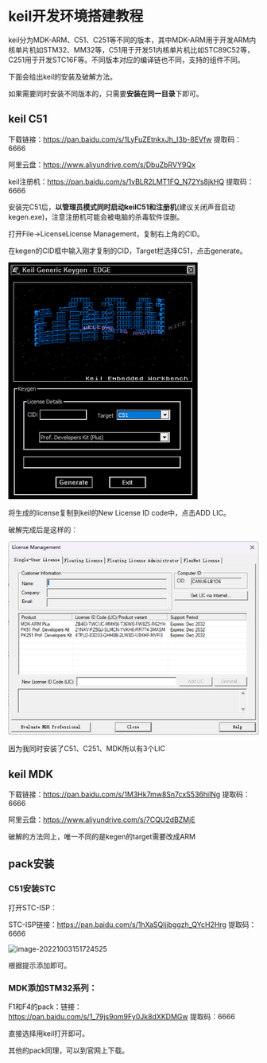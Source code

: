 # keil开发环境搭建教程



keil分为MDK-ARM、C51、C251等不同的版本，其中MDK-ARM用于开发ARM内核单片机如STM32、MM32等，C51用于开发51内核单片机比如STC89C52等，C251用于开发STC16F等。不同版本对应的编译链也不同，支持的组件不同。

下面会给出keil的安装及破解方法。

如果需要同时安装不同版本的，只需要**安装在同一目录**下即可。

## keil C51

下载链接：https://pan.baidu.com/s/1LyFuZEtnkxJh_I3b-8EVfw  提取码：6666 

阿里云盘：https://www.aliyundrive.com/s/DbuZbRVY9Qx

keil注册机：https://pan.baidu.com/s/1vBLR2LMT1FQ_N72Ys8jkHQ  提取码：6666 

安装完C51后，**以管理员模式同时启动keilC51和注册机**(建议关闭声音启动kegen.exe)，注意注册机可能会被电脑的杀毒软件误删。

打开File→LicenseLicense Management，复制右上角的CID。

在kegen的CID框中输入刚才复制的CID，Target栏选择C51，点击generate。

![](https://raw.githubusercontent.com/BriMonzZY/blog-image/main/img/202210031510998.png)

将生成的license复制到keil的New License ID code中，点击ADD LIC。

破解完成后是这样的：

![image-20221003150820997](https://raw.githubusercontent.com/BriMonzZY/blog-image/main/img/202210031508069.png)

因为我同时安装了C51、C251、MDK所以有3个LIC

## keil MDK

下载链接：https://pan.baidu.com/s/1M3Hk7mw8Sn7cxS536hilNg  提取码：6666 

阿里云盘：https://www.aliyundrive.com/s/7CQU2dBZMjE

破解的方法同上，唯一不同的是kegen的target需要改成ARM

## pack安装

### C51安装STC

打开STC-ISP：

STC-ISP链接：https://pan.baidu.com/s/1hXaSQljjbggzh_QYcH2Hrg   提取码：6666 


![image-20221003151724525](C:/Users/z'ZY/AppData/Roaming/Typora/typora-user-images/image-20221003151724525.png)

根据提示添加即可。

### MDK添加STM32系列：

F1和F4的pack：链接：https://pan.baidu.com/s/1_79js9om9Fy0Jk8dXKDMGw  提取码：6666 

直接选择用keil打开即可。

其他的pack同理，可以到官网上下载。
